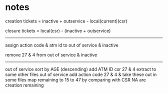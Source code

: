 # notes

creation tickets = inactive + outservice - local(current)(csr)

closure tickets = local(csr) - (inactive + outservice)

---
assign action code & atm id to out of service & inactive

remove 27 & 4 from out of service & inactive

---

out of service
  sort by AGE (descending)
  add ATM ID
csr
  27 & 4 extract to some other files
out of service
  add action code 27 & 4 & take these out in some files
  map remaining to 15 to 47 by comparing with CSR
  NA are creation
  remaining


